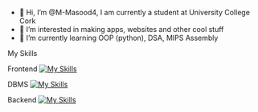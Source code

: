 - 👋 Hi, I’m @M-Masood4, I am currently a student at University College Cork
- 👀 I’m interested in making apps, websites and other cool stuff
- 🌱 I’m currently learning OOP (python), DSA, MIPS Assembly

My Skills

Frontend
[![My Skills](https://skillicons.dev/icons?i=html,css,js&perline=3)](https://skillicons.dev)

DBMS
[![My Skills](https://skillicons.dev/icons?i=sqlite,mysql&perline=3)](https://skillicons.dev)

Backend
[![My Skills](https://skillicons.dev/icons?i=aws,python,flask&perline=3)](https://skillicons.dev)

<!---
M-Masood4/M-Masood4 is a ✨ special ✨ repository because its `README.md` (this file) appears on your GitHub profile.
You can click the Preview link to take a look at your changes.
- ⚡ Fun fact: ...
[![My Skills](https://skillicons.dev/icons?i=aws,css,html,js,python,sqlite,mysql,flask&perline=3)](https://skillicons.dev)

--->
